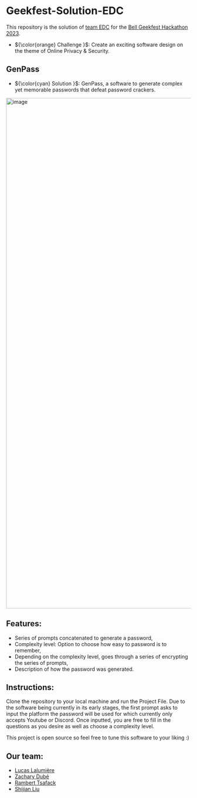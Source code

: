 # Geekfest-Solution-EDC
This repository is the solution of <ins>team EDC</ins> for the [Bell Geekfest Hackathon 2023](https://challenges.hackworks.com/event/bell-geekfest-hackathon-2023-quebec).


- ${\color{orange}   Challenge    }$: Create an exciting software design on the theme of Online Privacy & Security.


## GenPass
- ${\color{cyan}   Solution    }$: GenPass, a software to generate complex yet memorable passwords that defeat password crackers.

<img width="1393" alt="image" src="https://github.com/Shlucus/Geekfest-Solution-EDC/assets/111912000/809d7214-607e-41e6-b942-043123bd44e6">

## Features:

- Series of prompts concatenated to generate a password,
- Complexity level: Option to choose how easy to password is to remember,
- Depending on the complexity level, goes through a series of encrypting the series of prompts,
- Description of how the password was generated.

## Instructions:

Clone the repository to your local machine and run the Project File. Due to the software being currently in its early stages, the first prompt asks to input the platform 
the password will be used for which currently only accepts Youtube or Discord. Once inputted, you are free to fill in the questions as you desire as well as choose a complexity level.

This project is open source so feel free to tune this software to your liking :)


## Our team: 
- [Lucas Lalumière](https://github.com/Shlucus)
- [Zachary Dubé](https://github.com/CompSciZach)
- [Rambert Tsafack](https://github.com/rambertheone)
- [Shijian Liu](https://github.com/NaBrHCl)

